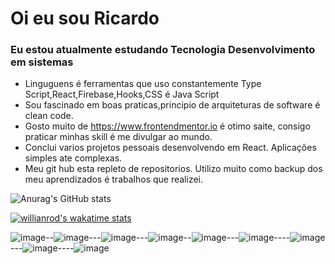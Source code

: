 # Oi eu sou Ricardo
### Eu estou atualmente estudando Tecnologia Desenvolvimento em sistemas 
-  Linguguens é ferramentas que uso constantemente Type Script,React,Firebase,Hooks,CSS é Java Script
-  Sou fascinado em boas praticas,principio de arquiteturas de software é clean code.
-  Gosto muito de  https://www.frontendmentor.io é otimo saite, consigo praticar minhas skill é me divulgar ao mundo. 
-  Conclui varios  projetos pessoais  desenvolvendo em React. Aplicações simples ate complexas.
-  Meu git hub esta repleto de repositorios. Utilizo muito como backup dos meu aprendizados é trabalhos que realizei. 
 



![Anurag's GitHub stats](https://github-readme-stats.vercel.app/api?username=kenjimaeda54&show_icons=true&theme=gruvbox)

[![willianrod's wakatime stats](https://github-readme-stats.vercel.app/api/wakatime?username=kenjimaeda&layout=compact)](https://github.com/anuraghazra/github-readme-stats)




![image](https://img.shields.io/badge/JavaScript-F7DF1E?style=for-the-badge&logo=javascript&logoColor=black)--![image](https://img.shields.io/badge/React-20232A?style=for-the-badge&logo=react&logoColor=61DAFB)---![image](https://img.shields.io/badge/React_Native-20232A?style=for-the-badge&logo=react&logoColor=61DAFB)---![image](https://img.shields.io/badge/Redux-593D88?style=for-the-badge&logo=redux&logoColor=white)--![image](https://img.shields.io/badge/React_Router-CA4245?style=for-the-badge&logo=react-router&logoColor=white)---![image](https://img.shields.io/badge/firebase-ffca28?style=for-the-badge&logo=firebase&logoColor=white)----![image](https://img.shields.io/badge/CSS-239120?&style=for-the-badge&logo=css3&logoColor=white)---![image](https://img.shields.io/badge/HTML5-E34F26?style=for-the-badge&logo=html5&logoColor=white)----![image](https://img.shields.io/badge/TypeScript-007ACC?style=for-the-badge&logo=typescript&logoColor=white)
 
